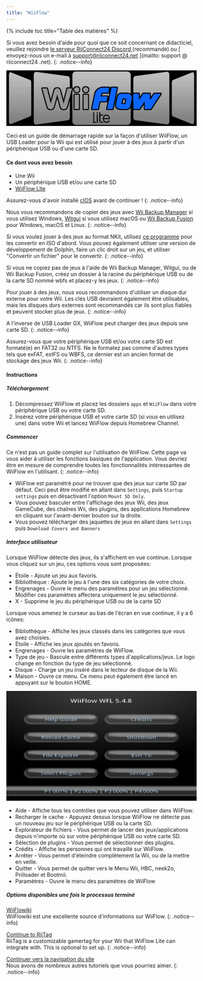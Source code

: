 ```yaml
---
title: "WiiFlow"
---
```


{% include toc title="Table des matières" %}

Si vous avez besoin d'aide pour quoi que ce soit concernant ce didacticiel, veuillez rejoindre [ le serveur RiiConnect24 Discord ](https://discord.gg/rc24) (recommandé) ou \[ envoyez-nous un e-mail à support@riiconnect24.net \](mailto: support @ riiconnect24 .net).
{: .notice--info}

![WiiFlow](/images/wiiflowlogo.png)

Ceci est un guide de démarrage rapide sur la façon d'utiliser WiiFlow, un USB Loader pour la Wii qui est utilisé pour jouer à des jeux à partir d'un périphérique USB ou d'une carte SD.

#### Ce dont vous avez besoin

* Une Wii
* Un périphérique USB et/ou une carte SD
* [WiiFlow Lite](https://hbb1.oscwii.org/hbb/wiiflow/wiiflow.zip)

Assurez-vous d'avoir installé [cIOS](/cios) avant de continuer !
{: .notice--info}

Nous vous recommandons de copier des jeux avec [Wii Backup Manager](/wiibackupmanager) si vous utilisez Windows, [Witgui](https://desairem.com/wordpress/category/witgui-download/) si vous utilisez macOS ou [Wii Backup Fusion](https://github.com/larsenv/Wii-Backup-Fusion) pour Windows, macOS et Linux.
{: .notice--info}

Si vous voulez jouer à des jeux au format NKit, utilisez [ce programme](https://gbatemp.net/download/nkit.36157/) pour les convertir en ISO d'abord. Vous pouvez également utiliser une version de développement de Dolphin, faire un clic droit sur un jeu, et utiliser "Convertir un fichier" pour le convertir.
{: .notice--info}

Si vous ne copiez pas de jeux à l'aide de Wii Backup Manager, Witgui, ou de Wii Backup Fusion, créez un dossier à la racine du périphérique USB ou de la carte SD nommé wbfs et placez-y les jeux.
{: .notice--info}

Pour jouer à des jeux, nous vous recommandons d'utiliser un disque dur externe pour votre Wii. Les clés USB devraient également être utilisables, mais les disques durs externes sont recommandés car ils sont plus fiables et peuvent stocker plus de jeux.
{: .notice--info}

A l'inverse de USB Loader GX, WiiFlow peut charger des jeux depuis une carte SD.
{: .notice--info}

Assurez-vous que votre périphérique USB et/ou votre carte SD est formaté(e) en FAT32 ou NTFS. Ne le formatez pas comme d'autres types tels que exFAT, extFS ou WBFS, ce dernier est un ancien format de stockage des jeux Wii.
{: .notice--info}

#### Instructions

##### Téléchargement

1. Décompressez WiiFlow et placez les dossiers `apps` et `WiiFlow` dans votre périphérique USB ou votre carte SD.
2. Insérez votre périphérique USB et votre carte SD (si vous en utilisez une) dans votre Wii et lancez WiiFlow depuis Homebrew Channel.

##### Commencer

Ce n'est pas un guide complet sur l'utilisation de WiiFlow. Cette page va vous aider à utiliser les fonctions basiques de l'application. Vous devriez être en mesure de comprendre toutes les fonctionnalités intéressantes de WiiFlow en l'utilisant.
{: .notice--info}

* WiiFlow est paramétré pour ne trouver que des jeux sur carte SD par défaut. Ceci peut être modifié en allant dans `Settings`, puis `Startup settings` puis en désactivant l'option `Mount SD Only`.
* Vous pouvez basculer entre l'affichage des jeux Wii, des jeux GameCube, des chaînes Wii, des plugins, des applications Homebrew en cliquant sur l'avant-dernier bouton sur la droite.
* Vous pouvez télécharger des jaquettes de jeux en allant dans `Settings` puis `Download Covers and Banners`

##### Interface utilisateur

Lorsque WiiFlow détecte des jeux, ils s'affichent en vue continue. Lorsque vous cliquez sur un jeu, ces options vous sont proposées:

* Étoile - Ajoute un jeu aux favoris.
* Bibliothèque : Ajoute le jeu à l'une des six catégories de votre choix.
* Engrenages - Ouvre le menu des paramètres pour un jeu sélectionné. Modifier ces paramètres affectera uniquement le jeu sélectionné.
* X - Supprime le jeu du périphérique USB ou de la carte SD

Lorsque vous amenez le curseur au bas de l'écran en vue continue, il y a 6 icônes:

* Bibliothèque - Affiche les jeux classés dans les catégories que vous avez choisies.
* Étoile - Affiche les jeux ajoutés en favoris.
* Engrenages - Ouvre les paramètres de WiiFlow.
* Type de jeu - Bascule entre différents types d'applications/jeux. Le logo change en fonction du type de jeu sélectionné.
* Disque - Charge un jeu inséré dans le lecteur de disque de la Wii.
* Maison - Ouvre ce menu. Ce menu peut également être lancé en appuyant sur le bouton HOME.

![WF_menu](images/WFmenu.png)

* Aide - Affiche tous les contrôles que vous pouvez utiliser dans WiiFlow.
* Recharger le cache - Appuyez dessus lorsque WiiFlow ne détecte pas un nouveau jeu sur le périphérique USB ou la carte SD.
* Explorateur de fichiers - Vous permet de lancer des jeux/applications depuis n'importe où sur votre périphérique USB ou votre carte SD.
* Sélection de plugins - Vous permet de sélectionner des plugins.
* Crédits - Affiche les personnes qui ont travaillé sur WiiFlow.
* Arrêter - Vous permet d'éteindre complètement la Wii, ou de la mettre en veille.
* Quitter - Vous permet de quitter vers le Menu Wii, HBC, neek2o, Priiloader et Bootmii.
* Paramètres - Ouvre le menu des paramètres de WiiFlow

##### Options disponibles une fois le processus terminé

[WiiFlowiki](https://sites.google.com/site/WiiFlowiki4/)<br> WiiFlowiki est une excellente source d'informations sur WiiFlow.
{: .notice--info}

[Continue to RiiTag](riitag)<br> RiiTag is a customizable gamertag for your Wii that WiiFlow Lite can integrate with. This is optional to set up.
{: .notice--info}

[Continuer vers la navigation du site](site-navigation)<br> Nous avons de nombreux autres tutoriels que vous pourriez aimer.
{: .notice--info}
